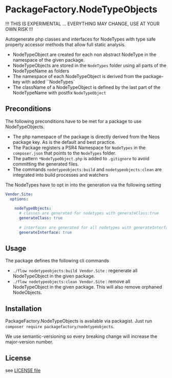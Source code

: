 # PackageFactory.NodeTypeObjects

!!! THIS IS EXPERIMENTAL ... EVERYTHING MAY CHANGE, USE AT YOUR OWN RISK !!!

Autogenerate php classes and interfaces for NodeTypes with type safe property accessor methods that allow full static analysis. 

- NodeTypeObject are created for each non abstract NodeType in the namespace of the given package.
- NodeTypeObjects are stored in the `NodeTypes` folder using all parts of the NodeTypeName as folders   
- The namespace of each NodeTypeObject is derived from the package-key with added ``NodeTypes`
- The className of a NodeTypeObject is defined by the last part of the NodeTypeName with postfix `NodeTypeObject`

## Preconditions

The following preconditions have to be met for a package to use NodeTypeObjects.

- The php namespace of the package is directly derived from the Neos package key. As is the default and best practice.
- The Package registers a PSR4 Namespace for `NodeTypes` in the `composer.json` that points to the `NodeTypes` folder.
- The pattern `*NodeTypeObject.php` is added to `.gitignore` to avoid committing the generated files.
- The commands `nodetypeobjects:build` and `nodetypeobjects:clean` are integrated into build processes and watchers

The NodeTypes have to opt in into the generation via the following setting 

```yaml
Vendor.Site:
  options:
    
    nodeTypeObjects:
      # classes are generated for nodetypes with generateClass:true
      generateClass: true
      
      # interfaces are generated for all nodetypes with generateInterface:true
      generateInterface: true
```

## Usage 

The package defines the following cli commands

- `./flow nodetypeobjects:build Vendor.Site` : regenerate all NodeTypeObject in the given package.
- `./flow nodetypeobjects:clean Vendor.Site` : remove all NodeTypeObject in the given package. This will also remove orphaned NodeObjects.   

## Installation

PackageFactory.NodeTypeObjects is available via packagist. Just run `composer require packagefactory/nodetypeobjects`.

We use semantic-versioning so every breaking change will increase the major-version number.

## License

see [LICENSE file](LICENSE)
